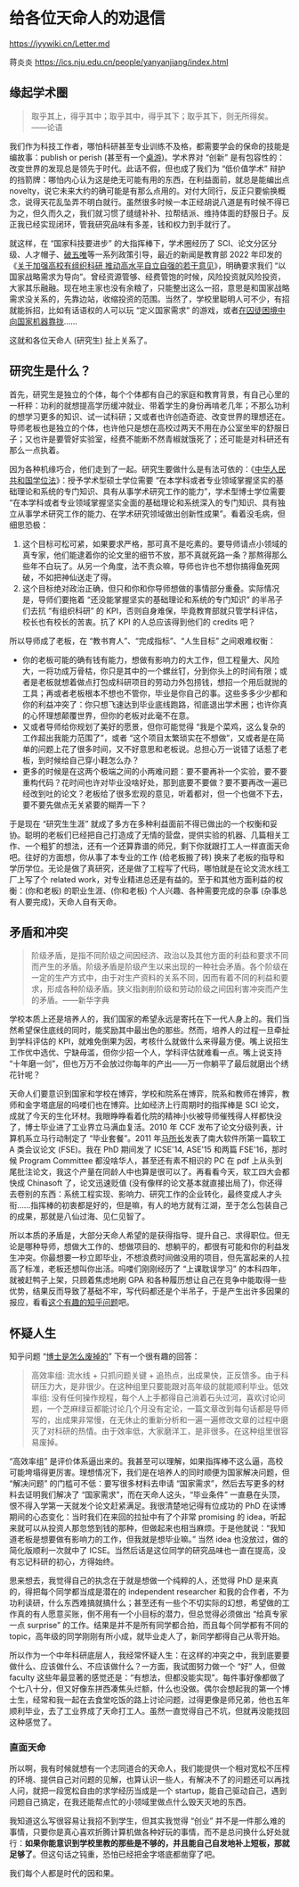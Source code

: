 # 给各位天命人的劝退信
https://jyywiki.cn/Letter.md

蒋炎炎
https://ics.nju.edu.cn/people/yanyanjiang/index.html


## 缘起学术圈

> 取乎其上，得乎其中；取乎其中，得乎其下；取乎其下，则无所得矣。 ——论语

我们作为科技工作者，哪怕科研甚至专业训练不及格，都需要学会的保命的技能是编故事：publish or perish (甚至有一个[桌游](https://get.thepublishorperishgame.com/))。学术界对 “创新” 是有包容性的：改变世界的发现总是领先于时代。此话不假，但也成了我们为 “低价值学术” 辩护的挡箭牌：哪怕内心认为这是绝无可能有用的东西，在利益面前，就总是能编出点 novelty，说它未来大约的确可能是有那么点用的。对付大同行，反正只要偷换概念，说得天花乱坠弄不明白就行。虽然很多时候一本正经胡说八道是有时候不得已为之，但久而久之，我们就习惯了缝缝补补、拉帮结派、维持体面的舒服日子。反正我已经实现闭环，管我研究品味有多差，钱和权力到手就行了。

就这样，在 “国家科技要进步” 的大指挥棒下，学术圈经历了 SCI、论文分区分级、人才帽子、[破五唯](https://www.gov.cn/zhengce/2020-10/13/content_5551032.htm)等一系列政策引导，最近的新闻是教育部 2022 年印发的《[关于加强高校有组织科研 推动高水平自立自强的若干意见](https://www.moe.gov.cn/jyb_xwfb/gzdt_gzdt/s5987/202208/t20220829_656091.html)》，明确要求我们 “以国家战略需求为导向”。曾经资源管够、经费管饱的时候，风险投资就风险投资，大家其乐融融。现在地主家也没有余粮了，只能整出这么一招，意思是和国家战略需求没关系的，先靠边站，收缩投资的范围。当然了，学校里聪明人可不少，有招就能拆招，比如有话语权的人可以玩 “定义国家需求” 的游戏，或者[在囚徒困境中向国家机器靠拢](https://www.zhihu.com/question/660712361/answer/3556929091)……

这就和各位天命人 (研究生) 扯上关系了。

## 研究生是什么？

首先，研究生是独立的个体，每个个体都有自己的家庭和教育背景，有自己心里的一杆秤：功利的就想提高学历缓冲就业、带着学生的身份再啃老几年；不那么功利的想学习更多的知识、试一试科研；又或者也许创造奇迹、改变世界的理想还在。导师老板也是独立的个体，也许他只是想在高校过两天不用在办公室坐牢的舒服日子；又也许是要管好实验室，经费不能断不然青椒就饿死了；还可能是对科研还有那么一点执着。

因为各种机缘巧合，他们走到了一起。研究生要做什么是有法可依的：《[中华人民共和国学位法](https://www.gov.cn/yaowen/liebiao/202404/content_6947841.htm)》：授予学术型硕士学位需要 “在本学科或者专业领域掌握坚实的基础理论和系统的专门知识、具有从事学术研究工作的能力”，学术型博士学位需要 “在本学科或者专业领域掌握坚实全面的基础理论和系统深入的专门知识、具有独立从事学术研究工作的能力、在学术研究领域做出创新性成果”。看着没毛病，但细思恐极：

1. 这个目标可松可紧，如果要求严格，那可真不是吃素的。要导师请点小领域的真专家，他们能逮着你的论文里的细节不放，那不真就死路一条？那熬得那么些年不白玩了。从另一个角度，法不责众嘛，导师也许也不想你搞得鱼死网破，不如把神仙送走了得。
2. 这个目标绝对政治正确，但只和你和你导师想做的事情部分重叠。实际情况是，导师们要拖着 “还没能掌握坚实的基础理论和系统的专门知识” 的半吊子们去抗 “有组织科研” 的 KPI，否则自身难保，毕竟教育部就只管学科评估，校长也有校长的苦衷。抗了 KPI 的人总应该得到他们的 credits 吧？

所以导师成了老板，在 “教书育人”、“完成指标”、“人生目标” 之间艰难权衡：

- 你的老板可能的确有钱有能力，想做有影响力的大工作，但工程量大、风险大，一将功成万骨枯，你只是其中的一个螺丝钉，分到你头上的时间有限；或者是老板就想着做点打包成科研项目的劳动力外包捞钱，想招一个用后就抛的工具；再或者老板根本不想也不管你，毕业是你自己的事。这些多多少少都和你的利益冲突了：你只想飞速达到毕业底线跑路，彻底退出学术圈；也许你真的心怀理想颠覆世界，但你的老板对此毫不在意。
- 又或者导师给你规划了美好的愿景，但你可能觉得 “我是个菜鸡，这么复杂的工作超出我能力范围了”，或者 “这个项目太繁琐实在不想做”，又或者是在简单的问题上花了很多时间，又不好意思和老板说。总担心万一说错了话惹了老板，到时候给自己穿小鞋怎么办？
- 更多的时候是在这两个极端之间的小两难问题：要不要再补一个实验，要不要重构代码？花时间也许对毕业没啥好处，那到底要不要做？要不要再改一遍已经改到吐的论文？老板给了很多宏观的意见，听着都对，但一个也做不下去，要不要先做点无关紧要的糊弄一下？

于是现在 “研究生生涯” 就成了多方在多种利益面前不得已做出的一个权衡和妥协。聪明的老板们已经把自己打造成了无情的营盘，提供实验的机器、几篇相关工作、一个粗犷的想法，还有一个还算靠谱的师兄，剩下你就跟打工人一样直面天命吧。往好的方面想，你从事了本专业的工作 (给老板搬了砖) 换来了老板的指导和学历学位。无论是做了真研究，还是做了工程写了代码，哪怕就是在论文流水线工厂上写了个 related work，对专业精进总还是有益的。至于和其他方面利益的权衡：(你和老板) 的职业生涯、(你和老板) 个人兴趣、各种需要完成的杂事 (杂事总有人要完成)，天命人自有天命。

## 矛盾和冲突

> 阶级矛盾，是指不同阶级之间因经济、政治以及其他方面的利益和要求不同而产生的矛盾。阶级矛盾是阶级产生以来出现的一种社会矛盾。各个阶级在一定的生产方式中，由于对生产资料的关系不同，因而有着不同的利益和要求，形成各种阶级矛盾。狭义指剥削阶级和劳动阶级之间因利害冲突而产生的矛盾。——新华字典

学校本质上还是培养人的，我们国家的希望永远是寄托在下一代人身上的。我们当然希望保住底线的同时，能奖励其中最出色的那些。然而，培养人的过程一旦牵扯到学科评估的 KPI，就难免倒果为因，考核什么就做什么来得最方便。嘴上说招生工作优中选优、宁缺毋滥，但你少招一个人，学科评估就难看一点。嘴上说支持 “十年磨一剑”，但也万万不会放过你每年的产出——万一你躺平了最后就磨出个绣花针呢？

天命人们要意识到国家和学校在博弈，学校和院系在博弈，院系和教师在博弈，教师和金字塔底层的吗喽们也在博弈。比如经济上行周期时的指挥棒是 SCI 论文，成就了今天的生化环材。我眼睁睁看着化院的精神小伙被导师催残得人样都快没了，博士毕业进了工业界立马满血复活。2010 年 CCF 发布了论文分级列表，计算机系立马行动制定了 “毕业套餐”。2011 年[马所长](https://ics.nju.edu.cn/~xxm/)发表了南大软件所第一篇软工 A 类会议论文 (FSE)。我在 PhD 期间发了 ICSE'14, ASE'15 和两篇 FSE'16，那时候 Program Committee 都没啥华人，甚至还有素不相识的 PC 在 pdf 上从头到尾批注论文，我这个产量在同龄人中也算是很可以了。再看看今天，软工四大会都快成 Chinasoft 了，论文迅速贬值 (没有像样的论文基本就直接出局了)，你还得去卷别的东西：系统工程实现、影响力、研究工作的企业转化，最终变成人才头衔……指挥棒的初衷都是好的，但是嘛，有人的地方就有江湖，至于怎么包装自己的成果，那就是八仙过海、见仁见智了。

所以本质的矛盾是，大部分天命人希望的是获得指导、提升自己、求得职位。但无论是哪种导师，想做大工作的、想做项目的、想躺平的，都很有可能和你的利益发生冲突。你最想要一秒立即毕业，不想浪费时间做没用的项目，但先富起来的人拉高了标准，老板还想叫你出活。吗喽们刚刚经历了 “上课耽误学习” 的本科四年，就被赶鸭子上架，只顾着焦虑地刷 GPA 和各种履历想让自己在竞争中能取得一些优势，结果反而导致了基础不牢，写代码都还是个半吊子，于是产生出许多因果的报应，看看[这个有趣的知乎问题](https://www.zhihu.com/question/665648172)吧。

## 怀疑人生

知乎问题 “[博士是怎么废掉的](https://www.zhihu.com/question/609920887/answer/3413670376)” 下有一个很有趣的回答：

> 高效率组: 流水线 + 只抓问题关键 + 追热点，出成果快，正反馈多。由于科研压力大，是非很少。在这种组里只要能跟对高年级的就能顺利毕业。低效率组: 没有任何操作规程，每个人上手都得自己淌着石头过河，喜欢讨论问题，一个芝麻绿豆都能讨论几个月没有定论，一篇文章改到每句话都是导师写的，出成果非常慢，在无休止的重新分析和一遍一遍修改文章的过程中磨灭了对科研的热情。由于效率低，大家磨洋工，是非很多。在这种组里很容易废掉。

“高效率组” 是评价体系逼出来的。我甚至可以理解，如果指挥棒不这么逼，高校可能垮塌得更厉害。理想情况下，我们是在培养人的同时顺便为国家解决问题，但 “解决问题” 的门槛可不低：要写很多材料去申请 “国家需求”，然后去写更多的材料去证明我们解决了 “国家需求”，而在天命人这头，“毕业条件” 一直悬在头顶，恨不得入学第一天就发个论文赶紧满足。我很清楚地记得有位成功的 PhD 在读博期间的心态变化：当时我们在来回的拉扯中有了个非常 promising 的 idea，听起来就可以从投资人那忽悠到钱的那种，但做起来也相当麻烦。于是他就说：“我知道老板是想要做有影响力的工作，但我就是想毕业嘛。” 当然 idea 也没放过，做的简化版顺利一次就中了 ICSE。当然后话是这位同学的研究品味也一直在提高，没有忘记科研的初心，方得始终。

思来想去，我觉得自己的执念在于就是想做一个纯粹的人，还觉得 PhD 是来真的，得把每个同学都当成是潜在的 independent researcher 和我的合作者，不为功利读研，什么东西难搞就搞什么；甚至还有一些个不切实际的幻想，希望做的工作真的有人愿意买账，倒不用有一个小目标的潜力，但总觉得必须做出 “给真专家一点 surprise” 的工作。结果是并不是所有同学都合拍，而且每个同学都有不同的 topic，高年级的同学刚刚有所小成，就毕业走人了，新同学都得自己从零开始。

所以作为一个中年科研底层人，我经常怀疑人生：在这样的冲突之中，我到底要要做什么、应该做什么、不应该做什么？一方面，我试图努力做一个 “好” 人，但做 faculty 这些年最显著的感觉还是：“有想法，但都没能实现”。每件事好像都做了个七八十分，但又好像东拼西凑焦头烂额，什么也没做。偶尔会想起我的第一个博士生，经常和我一起在去食堂吃饭的路上讨论问题，过得更像是师兄弟，他也五年顺利毕业，去了工业界成了天命打工人。虽然一直觉得自己不坑，但就再没能找回这种感觉了。


### 直面天命

所以啊，我有时候就想有一个志同道合的天命人，我们能提供一个相对宽松不压榨的环境、提供自己对问题的见解，也算认识一些人，有解决不了的问题还可以再找人问，就把一段宽松自由的求学经历当成是一个 startup，能自己驱动自己，遇到问题自己搞定，在我还能帮点忙的小领域里做点什么毁天灭地的东西。

我知道这么写很容易让我招不到学生，但其实我觉得 “创业” 并不是一件那么难的事情，只要你是真心喜欢折腾计算机做各种好玩的事情，而不是总问换什么好处就行：**如果你能意识到学校里教的那些是不够的，并且能自己自发地补上短板，那就足够了**。但这句话之钝重，恐怕已经把金字塔底都凿穿了吧。

我们每个人都是时代的因和果。

